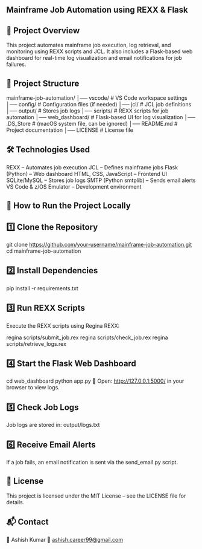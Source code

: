 ## Mainframe Job Automation using REXX & Flask ##
## 📌 Project Overview ##
This project automates mainframe job execution, log retrieval, and monitoring using REXX scripts and JCL. It also includes a Flask-based web dashboard for real-time log visualization and email notifications for job failures.

## 📂 Project Structure ## 

mainframe-job-automation/
│── vscode/               # VS Code workspace settings
│── config/               # Configuration files (if needed)
│── jcl/                  # JCL job definitions
│── output/               # Stores job logs
│── scripts/              # REXX scripts for job automation
│── web_dashboard/        # Flask-based UI for log visualization
│── .DS_Store             # (macOS system file, can be ignored)
│── README.md             # Project documentation
│── LICENSE               # License file

## 🛠 Technologies Used ##

REXX – Automates job execution
JCL – Defines mainframe jobs
Flask (Python) – Web dashboard
HTML, CSS, JavaScript – Frontend UI
SQLite/MySQL – Stores job logs
SMTP (Python smtplib) – Sends email alerts
VS Code & z/OS Emulator – Development environment

## 🚀 How to Run the Project Locally ##

## 1️⃣ Clone the Repository ##

git clone https://github.com/your-username/mainframe-job-automation.git
cd mainframe-job-automation

## 2️⃣ Install Dependencies ##

pip install -r requirements.txt

## 3️⃣ Run REXX Scripts ##

Execute the REXX scripts using Regina REXX:

regina scripts/submit_job.rex
regina scripts/check_job.rex
regina scripts/retrieve_logs.rex

## 4️⃣ Start the Flask Web Dashboard ##

cd web_dashboard
python app.py
🔗 Open: http://127.0.0.1:5000/ in your browser to view logs.

## 5️⃣ Check Job Logs ##

Job logs are stored in:
output/logs.txt

## 6️⃣ Receive Email Alerts ##
If a job fails, an email notification is sent via the send_email.py script.

## 📜 License ##
This project is licensed under the MIT License – see the LICENSE file for details.

## 📬 Contact ##
👤 Ashish Kumar
📧 ashish.career99@gmail.com
